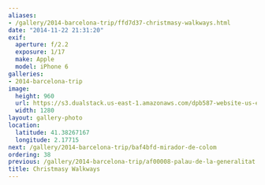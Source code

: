 ```yaml
---
aliases:
- /gallery/2014-barcelona-trip/ffd7d37-christmasy-walkways.html
date: "2014-11-22 21:31:20"
exif:
  aperture: f/2.2
  exposure: 1/17
  make: Apple
  model: iPhone 6
galleries:
- 2014-barcelona-trip
image:
  height: 960
  url: https://s3.dualstack.us-east-1.amazonaws.com/dpb587-website-us-east-1/asset/gallery/2014-barcelona-trip/ffd7d37-christmasy-walkways~1280.jpg
  width: 1280
layout: gallery-photo
location:
  latitude: 41.38267167
  longitude: 2.17715
next: /gallery/2014-barcelona-trip/baf4bfd-mirador-de-colom
ordering: 38
previous: /gallery/2014-barcelona-trip/af00008-palau-de-la-generalitat
title: Christmasy Walkways
---
```


